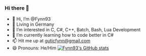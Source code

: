 ### Hi there 👋
- 👋 Hi, I’m @Fynn93
- 📍 Living in Germany
- 👀 I’m interested in C, C#, C++, Batch, Bash, Lua Development
- 🌱 I’m currently learning how to code better in C#
- 📫 Hit me up at guticfynn@gmail.com
- 😄 Pronouns: He/Him
[![Fynn93's GitHub stats](https://github-readme-stats.vercel.app/api?username=Fynn93)](https://github.com/anuraghazra/github-readme-stats)

